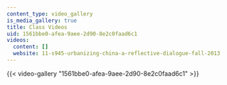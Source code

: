 ```yaml
---
content_type: video_gallery
is_media_gallery: true
title: Class Videos
uid: 1561bbe0-afea-9aee-2d90-8e2c0faad6c1
videos:
  content: []
  website: 11-s945-urbanizing-china-a-reflective-dialogue-fall-2013
---
```



{{< video-gallery "1561bbe0-afea-9aee-2d90-8e2c0faad6c1" >}}


